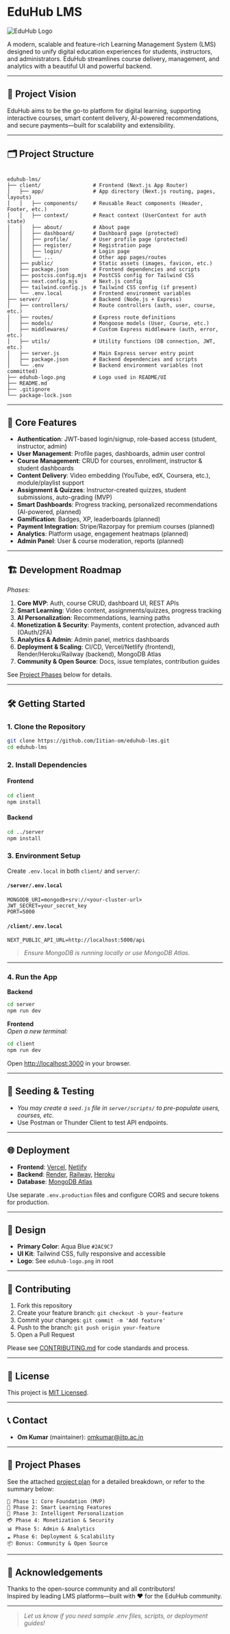 # EduHub LMS

![EduHub Logo](eduhub-logo-1.png)

A modern, scalable and feature-rich Learning Management System (LMS) designed to unify digital education experiences for students, instructors, and administrators. EduHub streamlines course delivery, management, and analytics with a beautiful UI and powerful backend.

---

## 🚀 Project Vision

EduHub aims to be the go-to platform for digital learning, supporting interactive courses, smart content delivery, AI-powered recommendations, and secure payments—built for scalability and extensibility.

---

## 🗂️ Project Structure

```

eduhub-lms/
├── client/                 # Frontend (Next.js App Router)
│   ├── app/                # App directory (Next.js routing, pages, layouts)
│   │   ├── components/     # Reusable React components (Header, Footer, etc.)
│   │   ├── context/        # React context (UserContext for auth state)
│   │   ├── about/          # About page
│   │   ├── dashboard/      # Dashboard page (protected)
│   │   ├── profile/        # User profile page (protected)
│   │   ├── register/       # Registration page
│   │   ├── login/          # Login page
│   │   └── ...             # Other app pages/routes
│   ├── public/             # Static assets (images, favicon, etc.)
│   ├── package.json        # Frontend dependencies and scripts
│   ├── postcss.config.mjs  # PostCSS config for Tailwind CSS
│   ├── next.config.mjs     # Next.js config
│   ├── tailwind.config.js  # Tailwind CSS config (if present)
│   └── .env.local          # Frontend environment variables
├── server/                 # Backend (Node.js + Express)
│   ├── controllers/        # Route controllers (auth, user, course, etc.)
│   ├── routes/             # Express route definitions
│   ├── models/             # Mongoose models (User, Course, etc.)
│   ├── middlewares/        # Custom Express middleware (auth, error, etc.)
│   ├── utils/              # Utility functions (DB connection, JWT, etc.)
│   ├── server.js           # Main Express server entry point
│   ├── package.json        # Backend dependencies and scripts
│   └── .env                # Backend environment variables (not committed)
├── eduhub-logo.png         # Logo used in README/UI
├── README.md
├── .gitignore
└── package-lock.json

```

---

## 🌟 Core Features

- **Authentication**: JWT-based login/signup, role-based access (student, instructor, admin)
- **User Management**: Profile pages, dashboards, admin user control
- **Course Management**: CRUD for courses, enrollment, instructor & student dashboards
- **Content Delivery**: Video embedding (YouTube, edX, Coursera, etc.), module/playlist support
- **Assignment & Quizzes**: Instructor-created quizzes, student submissions, auto-grading (MVP)
- **Smart Dashboards**: Progress tracking, personalized recommendations (AI-powered, planned)
- **Gamification**: Badges, XP, leaderboards (planned)
- **Payment Integration**: Stripe/Razorpay for premium courses (planned)
- **Analytics**: Platform usage, engagement heatmaps (planned)
- **Admin Panel**: User & course moderation, reports (planned)

---

## 🏗️ Development Roadmap

_Phases:_

1. **Core MVP**: Auth, course CRUD, dashboard UI, REST APIs
2. **Smart Learning**: Video content, assignments/quizzes, progress tracking
3. **AI Personalization**: Recommendations, learning paths
4. **Monetization & Security**: Payments, content protection, advanced auth (OAuth/2FA)
5. **Analytics & Admin**: Admin panel, metrics dashboards
6. **Deployment & Scaling**: CI/CD, Vercel/Netlify (frontend), Render/Heroku/Railway (backend), MongoDB Atlas
7. **Community & Open Source**: Docs, issue templates, contribution guides

See [Project Phases](#project-phases) below for details.

---

## 🛠️ Getting Started

### 1. Clone the Repository

```bash
git clone https://github.com/Iitian-om/eduhub-lms.git
cd eduhub-lms
```

### 2. Install Dependencies

#### Frontend

```bash
cd client
npm install
```

#### Backend

```bash
cd ../server
npm install
```

### 3. Environment Setup

Create `.env.local` in both `client/` and `server/`:

#### `/server/.env.local`
```
MONGODB_URI=mongodb+srv://<your-cluster-url>
JWT_SECRET=your_secret_key
PORT=5000
```

#### `/client/.env.local`
```
NEXT_PUBLIC_API_URL=http://localhost:5000/api
```

> _Ensure MongoDB is running locally or use MongoDB Atlas._

---

### 4. Run the App

**Backend**  
```bash
cd server
npm run dev
```

**Frontend**  
_Open a new terminal:_
```bash
cd client
npm run dev
```

Open [http://localhost:3000](http://localhost:3000) in your browser.

---

## 🧪 Seeding & Testing

- _You may create a `seed.js` file in `server/scripts/` to pre-populate users, courses, etc._
- Use Postman or Thunder Client to test API endpoints.

---

## 🌐 Deployment

- **Frontend**: [Vercel](https://vercel.com/), [Netlify](https://www.netlify.com/)
- **Backend**: [Render](https://render.com/), [Railway](https://railway.app/), [Heroku](https://heroku.com/)
- **Database**: [MongoDB Atlas](https://www.mongodb.com/atlas)

Use separate `.env.production` files and configure CORS and secure tokens for production.

---

## 🎨 Design

- **Primary Color**: Aqua Blue `#2AC9C7`
- **UI Kit**: Tailwind CSS, fully responsive and accessible
- **Logo**: See `eduhub-logo.png` in root

---

## 👥 Contributing

1. Fork this repository
2. Create your feature branch: `git checkout -b your-feature`
3. Commit your changes: `git commit -m 'Add feature'`
4. Push to the branch: `git push origin your-feature`
5. Open a Pull Request

Please see [CONTRIBUTING.md](CONTRIBUTING.md) for code standards and process.

---

## 📄 License

This project is [MIT Licensed](LICENSE).

---

## 📞 Contact

- **Om Kumar** (maintainer): omkumar@iitp.ac.in

---

## 📅 Project Phases

See the attached [project plan](#) for a detailed breakdown, or refer to the summary below:

```
🔰 Phase 1: Core Foundation (MVP)
🎯 Phase 2: Smart Learning Features
🧠 Phase 3: Intelligent Personalization
💳 Phase 4: Monetization & Security
📊 Phase 5: Admin & Analytics
☁️ Phase 6: Deployment & Scalability
📦 Bonus: Community & Open Source
```

---

## 🤝 Acknowledgements

Thanks to the open-source community and all contributors!  
Inspired by leading LMS platforms—built with ❤️ for the EduHub community.

---

> _Let us know if you need sample .env files, scripts, or deployment guides!_